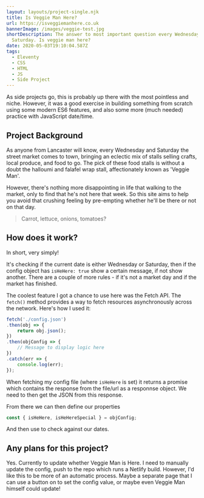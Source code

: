 ```yaml
---
layout: layouts/project-single.njk
title: Is Veggie Man Here?
url: https://isveggiemanhere.co.uk
bannerImage: /images/veggie-test.jpg
shortDescription: The answer to most important question every Wednesday and
  Saturday. Is veggie man here?
date: 2020-05-03T19:10:04.587Z
tags:
  - Eleventy
  - CSS
  - HTML
  - JS
  - Side Project
---
```

As side projects go, this is probably up there with the most pointless and niche. However, it was a good exercise in building something from scratch using some modern ES6 features, and also some more (much needed) practice with JavaScript date/time.

## Project Background

As anyone from Lancaster will know, every Wednesday and Saturday the street market comes to town, bringing an eclectic mix of stalls selling crafts, local produce, and food to go. The pick of these food stalls is without a doubt the halloumi and falafel wrap stall, affectionately known as 'Veggie Man'.

However, there's nothing more disappointing in life that walking to the market, only to find that he's not here that week. So this site aims to help you avoid that crushing feeling by pre-empting whether he'll be there or not on that day.

> Carrot, lettuce, onions, tomatoes?

## How does it work?

In short, very simply!

It's checking if the current date is either Wednesday or Saturday, then if the config object has `isHeHere: true` show a certain message, if not show another. There are a couple of more rules - if it's not a market day and if the market has finished.

The coolest feature I got a chance to use here was the Fetch API. The `fetch()` method provides a way to fetch resources asynchronously across the network. Here's how I used it:

``` JavaScript
fetch('./config.json')
.then(obj => {
	return obj.json();
})
.then(objConfig => {
    // Message to display logic here 
})
.catch(err => {
	console.log(err);
});
```
When fetching my config file (where `isHeHere` is set) it returns a promise which contains the response from the file/url as a responnse object. We need to then get the JSON from this response.

From there we can then define our properties

``` JavaScript
const { isHeHere, isHeHereSpecial } = objConfig;
```

And then use to check against our dates.

## Any plans for this project?

Yes. Currently to update whether Veggie Man is Here. I need to manually update the config, push to the repo which runs a Netlify build. However, I'd like this to be more of an automatic process. Maybe a separate page that I can use a button on to set the config value, or maybe even Veggie Man himself could update!

